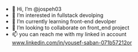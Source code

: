 - 👋 Hi, I’m @jospeh03
- 👀 I’m interested in fullstack devolping 
- 🌱 I’m currently learning front-end devolper
- 💞️ I’m looking to collaborate on front_end project
- 📫 you can reach me with my linked in account www.linkedin.com/in/yousef-saban-071b57212or

<!---
jospeh03/jospeh03 is a ✨ special ✨ repository because its `README.md` (this file) appears on your GitHub profile.
You can click the Preview link to take a look at your changes.
--->
